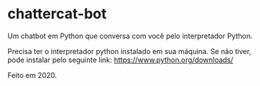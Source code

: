 # chattercat-bot
Um chatbot em Python que conversa com você pelo interpretador Python.

Precisa ter o interpretador python instalado em sua máquina.
Se não tiver, pode instalar pelo seguinte link: https://www.python.org/downloads/

Feito em 2020.
